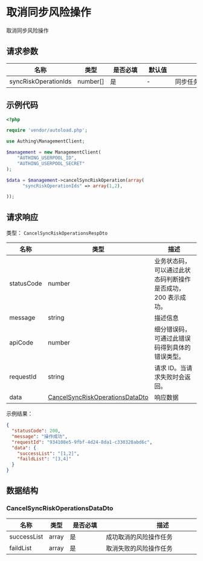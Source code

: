# 取消同步风险操作

<!--
  警告⚠️：
  不要直接修改该文档，
  https://github.com/Authing/authing-docs-factory
  使用该项目进行生成
-->

<LastUpdated />

取消同步风险操作

## 请求参数

| 名称 | 类型 | <div style="width:80px">是否必填</div> | <div style="width:60px">默认值</div> | <div style="width:300px">描述</div> | <div style="width:200px">示例值</div> |
| ---- | ---- | ---- | ---- | ---- | ---- |
| syncRiskOperationIds | number[] | 是 | - | 同步任务风险操作 ID  | `[1,2]` |


## 示例代码
```php
<?php

require 'vendor/autoload.php';

use Authing\ManagementClient;

$management = new ManagementClient(
    "AUTHING_USERPOOL_ID",
    "AUTHING_USERPOOL_SECRET"
);

$data = $management->cancelSyncRiskOperation(array(
      "syncRiskOperationIds" => array(1,2),

));
```

## 请求响应

类型： `CancelSyncRiskOperationsRespDto`

| 名称 | 类型 | 描述 |
| ---- | ---- | ---- |
| statusCode | number | 业务状态码，可以通过此状态码判断操作是否成功，200 表示成功。 |
| message | string | 描述信息 |
| apiCode | number | 细分错误码，可通过此错误码得到具体的错误类型。 |
| requestId | string | 请求 ID。当请求失败时会返回。 |
| data | <a href="#CancelSyncRiskOperationsDataDto">CancelSyncRiskOperationsDataDto</a> | 响应数据 |



示例结果：

```json
{
  "statusCode": 200,
  "message": "操作成功",
  "requestId": "934108e5-9fbf-4d24-8da1-c330328abd6c",
  "data": {
    "successList": "[1,2]",
    "faildList": "[3,4]"
  }
}
```

## 数据结构


### <a id="CancelSyncRiskOperationsDataDto"></a> CancelSyncRiskOperationsDataDto

| 名称 | 类型 | <div style="width:80px">是否必填</div> | <div style="width:300px">描述</div> | <div style="width:200px">示例值</div> |
| ---- |  ---- | ---- | ---- | ---- |
| successList | array | 是 | 成功取消的风险操作任务   |  `[1,2]` |
| faildList | array | 是 | 取消失败的风险操作任务   |  `[3,4]` |


